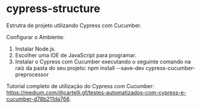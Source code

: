# cypress-structure
Estrutra de projeto utilizando Cypress com Cucumber.

Configurar o Ambiente:
1. Instalar Node.js.
2. Escolher uma IDE de JavaScript para programar.
3. Instalar o Cypress com Cucumber executando o seguinte comando na raíz da pasta do seu projeto: 
    npm install --save-dev cypress-cucumber-preprocessor

Tutorial completo de utilização do Cypress com Cucumber: https://medium.com/@cartelli.gf/testes-automatizados-com-cypress-e-cucumber-d78b211da766.